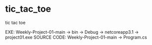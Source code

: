 # tic_tac_toe
tic tac toe

EXE: Weekly-Project-01-main -> bin -> Debug -> netcoreapp3.1 -> project01.exe SOURCE CODE: Weekly-Project-01-main -> Program.cs
